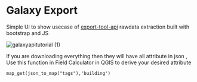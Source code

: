# Galaxy Export
Simple UI to show usecase of [export-tool-api](https://github.com/hotosm/export-tool-api) rawdata extraction built with bootstrap and JS 


![galaxyapitutorial (1)](https://user-images.githubusercontent.com/36752999/192739408-c3c0fe75-e2f8-4a9b-905d-c151332f48ae.gif)

If you are downloading everything then they will have all attribute in json , Use this function in Field Calculator in  QGIS to derive your desired attribute
```
map_get(json_to_map("tags"),'building')
```
